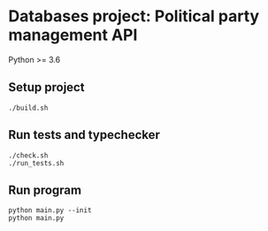 # Databases project: Political party management API

Python >= 3.6

## Setup project

    ./build.sh

## Run tests and typechecker

    ./check.sh
    ./run_tests.sh

## Run program

    python main.py --init
    python main.py

